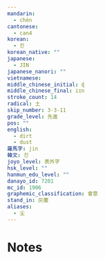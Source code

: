 ```yaml
---
mandarin:
  - chén
cantonese:
  - can4
korean:
  - 진
korean_native: ""
japanese:
  - JIN
japanese_nanori: ""
vietnamese:
middle_chinese_initial: ɖ
middle_chinese_final: iɪn
stroke_count: 14
radical: 土
skip_number: 3-3-11
grade_level: 先進
pos: ""
english:
  - dirt
  - dust
羅馬字: jin
韓文: 진
joyo_level: 表外字
hsk_level: ""
hanmun_edu_level: ""
danayo_id: 7201
mc_id: 1906
graphemic_classification: 會意
stand_in: 灰塵
aliases:
  - 尘
---
```


# Notes
